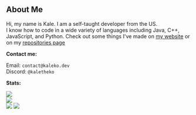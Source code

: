 ## About Me

Hi, my name is Kale. I am a self-taught developer from the US.\
I know how to code in a wide variety of languages including Java, C++, JavaScript, and Python. Check out some things I've made on [my website](https://www.kaleko.dev/) or on my [repositories page](https://github.com/Kale-Ko?tab=repositories&sort=stargazers)

**Contact me:**

Email: `contact@kaleko.dev`\
Discord: `@kaletheko`

**Stats:**

[![](https://kale-ko-github-readme-stats.vercel.app/api?username=Kale-Ko&theme=github_dark&show_icons=true&border_radius=12#gh-dark-mode-only)](https://github.com/Kale-Ko#gh-dark-mode-only)\
[![](https://kale-ko-github-readme-stats.vercel.app/api?username=Kale-Ko&theme=default&show_icons=true&border_radius=12#gh-light-mode-only)](https://github.com/Kale-Ko#gh-light-mode-only)\
[![](https://kale-ko-github-readme-stats.vercel.app/api/top-langs?username=Kale-Ko&exclude_repo=Deleted-Repositories&theme=github_dark&layout=donut&langs_count=6&border_radius=12#gh-dark-mode-only)](https://github.com/Kale-Ko#gh-dark-mode-only)
[![](https://kale-ko-github-readme-stats.vercel.app/api/top-langs?username=Kale-Ko&exclude_repo=Deleted-Repositories&theme=default&layout=donut&langs_count=6&border_radius=12#gh-dark-mode-only)](https://github.com/Kale-Ko#gh-light-mode-only)

